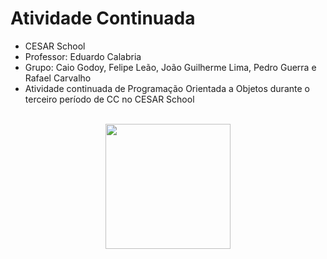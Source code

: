 # Atividade Continuada
- CESAR School
- Professor: Eduardo Calabria
- Grupo: Caio Godoy, Felipe Leão, João Guilherme Lima, Pedro Guerra e Rafael Carvalho
- Atividade continuada de Programação Orientada a Objetos durante o terceiro período de CC no CESAR School
<br /><br />

<div align="center">
<img src="https://media.giphy.com/media/1U4S8219ByoGk/giphy.gif" width="200px"/>
</div>
